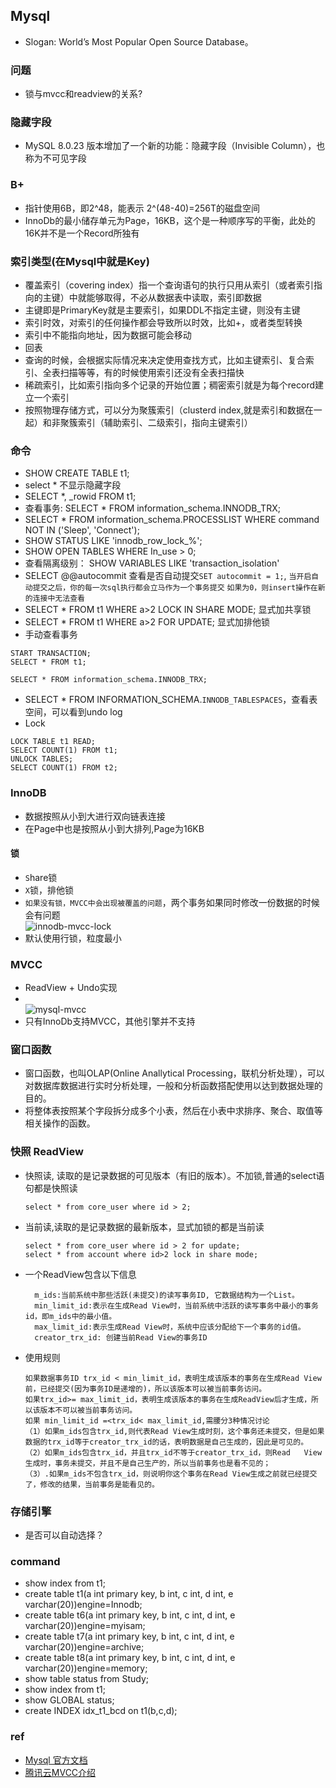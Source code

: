 ## Mysql
* Slogan: World’s Most Popular Open Source Database。

### 问题
* 锁与mvcc和readview的关系?


### 隐藏字段
* MySQL 8.0.23 版本增加了一个新的功能：隐藏字段（Invisible Column），也称为不可见字段
### B+
* 指针使用6B，即2^48，能表示 2^(48-40)=256T的磁盘空间
* InnoDb的最小储存单元为Page，16KB，这个是一种顺序写的平衡，此处的16K并不是一个Record所独有


### 索引类型(在Mysql中就是Key)
* 覆盖索引（covering index）指一个查询语句的执行只用从索引（或者索引指向的主键）中就能够取得，不必从数据表中读取，索引即数据
* 主键即是PrimaryKey就是主要索引，如果DDL不指定主键，则没有主键
* 索引时效，对索引的任何操作都会导致所以时效，比如+，或者类型转换
* 索引中不能指向地址，因为数据可能会移动
* 回表
* 查询的时候，会根据实际情况来决定使用查找方式，比如主键索引、复合索引、全表扫描等等，有的时候使用索引还没有全表扫描快
* 稀疏索引，比如索引指向多个记录的开始位置；稠密索引就是为每个record建立一个索引
* 按照物理存储方式，可以分为聚簇索引（clusterd index,就是索引和数据在一起）和非聚簇索引（辅助索引、二级索引，指向主键索引）

### 命令
* SHOW CREATE TABLE t1;
* select * 不显示隐藏字段
* SELECT *, _rowid FROM t1;
* 查看事务: SELECT * FROM information_schema.INNODB_TRX;
* SELECT * FROM information_schema.PROCESSLIST WHERE command NOT IN ('Sleep', 'Connect');
* SHOW STATUS LIKE 'innodb_row_lock_%';
* SHOW OPEN TABLES WHERE In_use > 0;
* 查看隔离级别： SHOW VARIABLES LIKE 'transaction_isolation'
* SELECT @@autocommit 查看是否自动提交`SET autocommit = 1;`, `当开启自动提交之后，你的每一次sql执行都会立马作为一个事务提交` `如果为0，则insert操作在新的连接中无法查看`
*  SELECT * FROM t1 WHERE a>2 LOCK IN SHARE MODE; 显式加共享锁
*  SELECT * FROM t1 WHERE a>2 FOR UPDATE; 显式加排他锁
* 手动查看事务
```
START TRANSACTION;
SELECT * FROM t1;
 
SELECT * FROM information_schema.INNODB_TRX;
```
* SELECT * FROM INFORMATION_SCHEMA.`INNODB_TABLESPACES`，查看表空间，可以看到undo log
* Lock
```
LOCK TABLE t1 READ;
SELECT COUNT(1) FROM t1;
UNLOCK TABLES;
SELECT COUNT(1) FROM t2;
```
### InnoDB
* 数据按照从小到大进行双向链表连接
* 在Page中也是按照从小到大排列,Page为16KB
#### 锁
* `S`hare锁
* `X`锁，排他锁
* `如果没有锁，MVCC中会出现被覆盖的问题`，两个事务如果同时修改一份数据的时候会有问题<br> ![innodb-mvcc-lock](./assets/mysql/innodb-mvcc-lock.png)
* 默认使用行锁，粒度最小
### MVCC
* ReadView + Undo实现
* <br> ![mysql-mvcc](./assets/mysql/mysql-mvcc.drawio.png)
* 只有InnoDb支持MVCC，其他引擎并不支持


### 窗口函数
* 窗口函数，也叫OLAP(Online Anallytical Processing，联机分析处理），可以对数据库数据进行实时分析处理，一般和分析函数搭配使用以达到数据处理的目的。
* 将整体表按照某个字段拆分成多个小表，然后在小表中求排序、聚合、取值等相关操作的函数。
### 快照 ReadView
* 快照读, 读取的是记录数据的可见版本（有旧的版本）。不加锁,普通的select语句都是快照读
  ```
  select * from core_user where id > 2;
  ```
* 当前读,读取的是记录数据的最新版本，显式加锁的都是当前读
  ```
  select * from core_user where id > 2 for update;
  select * from account where id>2 lock in share mode;
  ```
* 一个ReadView包含以下信息
  ```
    m_ids:当前系统中那些活跃(未提交)的读写事务ID, 它数据结构为一个List。
    min_limit_id:表示在生成Read View时，当前系统中活跃的读写事务中最小的事务id，即m_ids中的最小值。
    max_limit_id:表示生成Read View时，系统中应该分配给下一个事务的id值。
    creator_trx_id: 创建当前Read View的事务ID
  ```
* 使用规则
  ```
  如果数据事务ID trx_id < min_limit_id，表明生成该版本的事务在生成Read View前，已经提交(因为事务ID是递增的)，所以该版本可以被当前事务访问。
  如果trx_id>= max_limit_id，表明生成该版本的事务在生成ReadView后才生成，所以该版本不可以被当前事务访问。
  如果 min_limit_id =<trx_id< max_limit_id,需腰分3种情况讨论
  （1）如果m_ids包含trx_id,则代表Read View生成时刻，这个事务还未提交，但是如果数据的trx_id等于creator_trx_id的话，表明数据是自己生成的，因此是可见的。
  （2）如果m_ids包含trx_id，并且trx_id不等于creator_trx_id，则Read   View生成时，事务未提交，并且不是自己生产的，所以当前事务也是看不见的；
  （3）.如果m_ids不包含trx_id，则说明你这个事务在Read View生成之前就已经提交了，修改的结果，当前事务是能看见的。
  ```
### 存储引擎
* 是否可以自动选择？

### command
* show index from t1;
* create table t1(a int primary key, b int, c int, d int, e varchar(20))engine=Innodb;
* create table t6(a int primary key, b int, c int, d int, e varchar(20))engine=myisam;
* create table t7(a int primary key, b int, c int, d int, e varchar(20))engine=archive;
* create table t8(a int primary key, b int, c int, d int, e varchar(20))engine=memory;
* show table status from Study;
* show index from t1;
* show GLOBAL status;
* create INDEX idx_t1_bcd on t1(b,c,d);


### ref
* [Mysql 官方文档](https://dev.mysql.com/doc/refman/5.7/en/innodb-introduction.html)
* [腾讯云MVCC介绍](https://cloud.tencent.com/developer/article/1890727)
